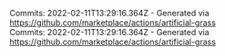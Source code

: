 Commits: 2022-02-11T13:29:16.364Z - Generated via https://github.com/marketplace/actions/artificial-grass
<br>
Commits: 2022-02-11T13:29:16.364Z - Generated via https://github.com/marketplace/actions/artificial-grass
<br>
